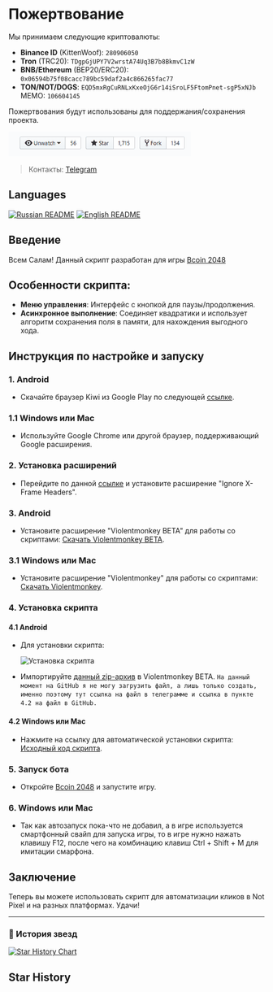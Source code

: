 # Пожертвование

Мы принимаем следующие криптовалюты:

- **Binance ID** (KittenWoof): `280906050`
- **Tron** (TRC20): `TDgpGjUPY7V2wrstA74Uq3B7b8BkmvС1zW`
- **BNB/Ethereum** (BEP20/ERC20): `0x06594b75f08cacc789bc59daf2a4c866265fac77`
-  **TON/NOT/DOGS**: `EQD5mxRgCuRNLxKxeOjG6r14iSroLF5FtomPnet-sgP5xNJb` MEMO: `106604145`

Пожертвования будут использованы для поддержания/сохранения проекта.

<img src="https://github.com/VemLavarALoucaGamers/vlalg-nimbus/blob/main/editable/github-star.gif" alt="nimbus-star" />

> Контакты: [Telegram](https://t.me/kittenwof)

## Languages
[![Russian README](https://raw.githubusercontent.com/hjnilsson/country-flags/master/png100px/ru.png)](README.md) [![English README](https://raw.githubusercontent.com/hjnilsson/country-flags/master/png100px/us.png)](README_EN.md) 

## Введение

Всем Салам!
Данный скрипт разработан для игры [Bcoin 2048](https://t.me/Bcoin2048bot/app?startapp=ref_pCGihPQJg61TN70sNtqmbxS4)

## Особенности скрипта:

- **Меню управления**: Интерфейс с кнопкой для паузы/продолжения.
- **Асинхронное выполнение**: Соединяет квадратики и использует алгоритм сохранения поля в памяти, для нахождения выгодного хода.

## Инструкция по настройке и запуску

### 1. Android
- Скачайте браузер Kiwi из Google Play по следующей [ссылке](https://play.google.com/store/apps/details?id=com.kiwibrowser.browser).

### 1.1 Windows или Mac
- Используйте Google Chrome или другой браузер, поддерживающий Google расширения.

### 2. Установка расширений
- Перейдите по данной [ссылке](https://chromewebstore.google.com/detail/ignore-x-frame-headers/gleekbfjekiniecknbkamfmkohkpodhe) и установите расширение "Ignore X-Frame Headers".

### 3. Android
- Установите расширение "Violentmonkey BETA" для работы со скриптами:
  [Скачать Violentmonkey BETA](https://chromewebstore.google.com/detail/violentmonkey-beta/opokoaglpekkimldnlggpoagmjegichg).

### 3.1 Windows или Mac
- Установите расширение "Violentmonkey" для работы со скриптами:
  [Скачать Violentmonkey](https://chromewebstore.google.com/detail/violentmonkey/jinjaccalgkegednnccohejagnlnfdag).

### 4. Установка скрипта

#### 4.1 Android
- Для установки скрипта:
  
  ![Установка скрипта](https://github.com/ilfae/Script-Not-Pixel/blob/main/img/1.png)

- Импортируйте [данный zip-архив](https://github.com/ilfae/2048-AutoFarm/raw/refs/heads/main/@kittenwof.zip) в Violentmonkey BETA.
`На данный момент на GitHub я не могу загрузить файл, а лишь только создать, именно поэтому тут ссылка на файл в телеграмме и ссылка в пункте 4.2 на файл в GitHub.`


#### 4.2 Windows или Mac
- Нажмите на ссылку для автоматической установки скрипта:
  [Исходный код скрипта](https://github.com/ilfae/2048-AutoFarm/raw/refs/heads/main/2048-AutoFarm.user.js).
  
### 5. Запуск бота
- Откройте [Bcoin 2048](https://t.me/Bcoin2048bot/app?startapp=ref_pCGihPQJg61TN70sNtqmbxS4) и запустите игру.

### 6. Windows или Mac
- Так как автозапуск пока-что не добавил, а в игре используется смартфонный свайп для запуска игры, то в игре нужно нажать клавишу F12, после чего на комбинацию клавиш Ctrl + Shift + M для имитации смарфона.

## Заключение

Теперь вы можете использовать скрипт для автоматизации кликов в Not Pixel и на разных платформах. Удачи!

---

### 🌟 История звезд

[![Star History Chart](https://api.star-history.com/svg?repos=ilfae/2048-AutoFarm&type=Date)](https://star-history.com/#ilfae/2048-AutoFarm&Date)
## Star History
